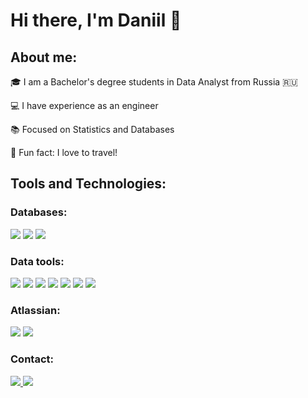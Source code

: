 <div>
  <h1 align="left">Hi there, I'm Daniil 👋</h1>
</div>

<div>
  <h2>About me:</h2>
  <p>🎓 I am a Bachelor's degree students in Data Analyst from Russia 🇷🇺</p>
  <p>💻 I have experience as an engineer</p>
  <p>📚 Focused on Statistics and Databases</p>
  <p>🔆 Fun fact: I love to travel!</p>
  <h2>Tools and Technologies:</h2>
</div>

<div>
  <h3>Databases:</h3>
</div>
<div>
  <span><img src="https://img.shields.io/badge/postgres-%23316192.svg?style=for-the-badge&logo=postgresql&logoColor=white"></span>
  <span><img src="https://img.shields.io/badge/sqlite-%2307405e.svg?style=for-the-badge&logo=sqlite&logoColor=white"></span>
  <span><img src="https://img.shields.io/badge/mysql-4479A1.svg?style=for-the-badge&logo=mysql&logoColor=white"></span>
  <h3>Data tools:</h3>
</div>

<div>
  <span><img src="https://img.shields.io/badge/python-3670A0?style=for-the-badge&logo=python&logoColor=ffdd54"></span>
  <span><img src="https://img.shields.io/badge/numpy-%23013243.svg?style=for-the-badge&logo=numpy&logoColor=white"></span>
  <span><img src="https://img.shields.io/badge/pandas-%23150458.svg?style=for-the-badge&logo=pandas&logoColor=white"></span>
  <span><img src="https://img.shields.io/badge/Anaconda-%2344A833.svg?style=for-the-badge&logo=anaconda&logoColor=white"></span>
  <span><img src="https://img.shields.io/badge/Matplotlib-%23ffffff.svg?style=for-the-badge&logo=Matplotlib&logoColor=black"></span>
  <span><img src="https://img.shields.io/badge/SciPy-%230C55A5.svg?style=for-the-badge&logo=scipy&logoColor=%white"></span>
  <span><img src="https://img.shields.io/badge/Microsoft_Excel-217346?style=for-the-badge&logo=microsoft-excel&logoColor=white"></span>
  <h3>Atlassian:</h3>
</div>

<div>
  <span><img src="https://img.shields.io/badge/jira-%230A0FFF.svg?style=for-the-badge&logo=jira&logoColor=white"></span>
  <span><img src="https://img.shields.io/badge/confluence-%23172BF4.svg?style=for-the-badge&logo=confluence&logoColor=white"></span>
  <h3>Contact:</h3>
</div>

<div>
  <a href="mailto:svdadm165@gmail.com">
    <span><img src="https://img.shields.io/badge/Gmail-D14836?style=for-the-badge&logo=gmail&logoColor=white"></span>
  </a>
  <a href="https://t.me/Beberich">
    <span><img src="https://img.shields.io/badge/Telegram-2CA5E0?style=for-the-badge&logo=telegram&logoColor=white"></span>  
  </a>
  
</div>

<!---
beberich/beberich is a ✨ special ✨ repository because its `README.md` (this file) appears on your GitHub profile.
You can click the Preview link to take a look at your changes.
--->
